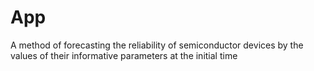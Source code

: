 # App

A method of forecasting the reliability of semiconductor devices by the values of their informative parameters at the initial time
